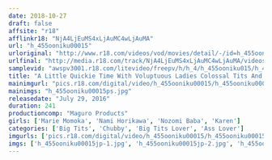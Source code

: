 ```yaml
---
date: 2018-10-27
draft: false
affsite: "r18"
afflinkr18: "NjA4LjEuMS4xLjAuMC4wLjAuMA"
url: "h_455ooniku00015"
urloriginal: "http://www.r18.com/videos/vod/movies/detail/-/id=h_455ooniku00015"
urlfinal: "http://media.r18.com/track/NjA4LjEuMS4xLjAuMC4wLjAuMA/videos/vod/movies/detail/-/id=h_455ooniku00015"
samplevid: "awspv3001.r18.com/litevideo/freepv/h/h_4/h_455ooniku015/h_455ooniku015_dmb_w.mp4"
title: "A Little Quickie Time With Voluptuous Ladies Colossal Tits And Asses In A Flesh Fantasy Paradise"
mainimgurl: "pics.r18.com/digital/video/h_455ooniku00015/h_455ooniku00015ps.jpg"
mainimgs: "h_455ooniku00015ps.jpg"
releasedate: "July 29, 2016"
duration: 241
productioncomp: "Maguro Products"
girls: ['Marie Momoka', 'Nami Horikawa', 'Nozomi Baba', 'Karen']
categories: ['Big Tits', 'Chubby', 'Big Tits Lover', 'Ass Lover']
imgurls: ['pics.r18.com/digital/video/h_455ooniku00015/h_455ooniku00015jp-1.jpg', 'pics.r18.com/digital/video/h_455ooniku00015/h_455ooniku00015jp-2.jpg', 'pics.r18.com/digital/video/h_455ooniku00015/h_455ooniku00015jp-3.jpg', 'pics.r18.com/digital/video/h_455ooniku00015/h_455ooniku00015jp-4.jpg', 'pics.r18.com/digital/video/h_455ooniku00015/h_455ooniku00015jp-5.jpg', 'pics.r18.com/digital/video/h_455ooniku00015/h_455ooniku00015jp-6.jpg', 'pics.r18.com/digital/video/h_455ooniku00015/h_455ooniku00015jp-7.jpg', 'pics.r18.com/digital/video/h_455ooniku00015/h_455ooniku00015jp-8.jpg', 'pics.r18.com/digital/video/h_455ooniku00015/h_455ooniku00015jp-9.jpg', 'pics.r18.com/digital/video/h_455ooniku00015/h_455ooniku00015jp-10.jpg', 'pics.r18.com/digital/video/h_455ooniku00015/h_455ooniku00015jp-11.jpg', 'pics.r18.com/digital/video/h_455ooniku00015/h_455ooniku00015jp-12.jpg', 'pics.r18.com/digital/video/h_455ooniku00015/h_455ooniku00015jp-13.jpg', 'pics.r18.com/digital/video/h_455ooniku00015/h_455ooniku00015jp-14.jpg', 'pics.r18.com/digital/video/h_455ooniku00015/h_455ooniku00015jp-15.jpg', 'pics.r18.com/digital/video/h_455ooniku00015/h_455ooniku00015jp-16.jpg', 'pics.r18.com/digital/video/h_455ooniku00015/h_455ooniku00015jp-17.jpg', 'pics.r18.com/digital/video/h_455ooniku00015/h_455ooniku00015jp-18.jpg', 'pics.r18.com/digital/video/h_455ooniku00015/h_455ooniku00015jp-19.jpg', 'pics.r18.com/digital/video/h_455ooniku00015/h_455ooniku00015jp-20.jpg']
imgs: ['h_455ooniku00015jp-1.jpg', 'h_455ooniku00015jp-2.jpg', 'h_455ooniku00015jp-3.jpg', 'h_455ooniku00015jp-4.jpg', 'h_455ooniku00015jp-5.jpg', 'h_455ooniku00015jp-6.jpg', 'h_455ooniku00015jp-7.jpg', 'h_455ooniku00015jp-8.jpg', 'h_455ooniku00015jp-9.jpg', 'h_455ooniku00015jp-10.jpg', 'h_455ooniku00015jp-11.jpg', 'h_455ooniku00015jp-12.jpg', 'h_455ooniku00015jp-13.jpg', 'h_455ooniku00015jp-14.jpg', 'h_455ooniku00015jp-15.jpg', 'h_455ooniku00015jp-16.jpg', 'h_455ooniku00015jp-17.jpg', 'h_455ooniku00015jp-18.jpg', 'h_455ooniku00015jp-19.jpg', 'h_455ooniku00015jp-20.jpg']
---
```

